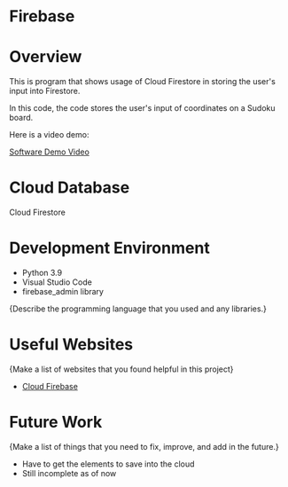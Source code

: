 # Firebase
# Overview

This is program that shows usage of Cloud Firestore in storing the user's input into Firestore. 


In this code, the code stores the user's input of coordinates on a Sudoku board. 

Here is a video demo:

[Software Demo Video](https://youtu.be/QVjn0qv1Khw)

# Cloud Database

Cloud Firestore


# Development Environment

* Python 3.9
* Visual Studio Code
* firebase_admin library

{Describe the programming language that you used and any libraries.}

# Useful Websites

{Make a list of websites that you found helpful in this project}
* [Cloud Firebase](https://firebase.google.com/?gclid=Cj0KCQjwt-6LBhDlARIsAIPRQcIyuDQUDuMmR3DTbX9y2_tpGxyN1h8a7b6q780mjTQp4IaJiWhM2IcaAikwEALw_wcB&gclsrc=aw.ds)

# Future Work

{Make a list of things that you need to fix, improve, and add in the future.}
* Have to get the elements to save into the cloud
* Still incomplete as of now
